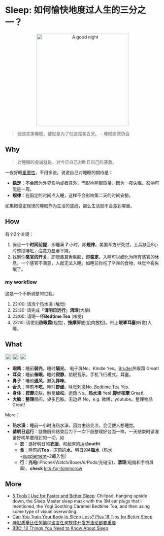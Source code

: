 # Sleep: 如何愉快地度过人生的三分之一？



<center>
<img src="https://i.imgur.com/LBxCzFp.png" alt="A good night" width="300"/>
</center>

> 创造完美睡眠，便就是为了创造完美白天。 - 睡眠研究协会


## Why

> 对睡眠的虔诚就是，对今日自己对昨日自己的感激。

一夜好眠[重要性](https://ed.ted.com/lessons/the-benefits-of-a-good-night-s-sleep-shai-marcu)，不用多说。说说自己对睡眠的期待是：

* **稳定**：不会因为外界影响或者意外，而影响睡眠质量。因为一夜失眠，影响可能是一周。
* **规律**：在固定的时间点入睡，这样不会影响第二天的时间安排。

如果把稳定规律的睡眠作为生活的底线，那么生活就不会差到哪里。

## How

有个2个关键：

1. 保证一个**时间前提**，即睡满 **7** 小时，即**规律**。美国军方研究过，士兵缺乏8小时整段睡眠，注意力显著下降。
1. 找到你**感官的开关**，即眼鼻耳舌肤脑，即**稳定**。入睡可以细化为所有感官的休息。一个感官不满意，人就无法入睡。如睡前你吃了辛辣的食物，味觉今夜失眠了。


### my workflow 

这是一个不断调整的过程。

1. 22:00: 请洗个热水澡 (触觉)
2. 22:30: 请完成「**请明日远行**」**清理**(大脑)
3. 23:00: 请喝一杯**Bedtime Tea** (味觉)
4. 23:10: 请使用**热眼霜**(视觉)，**按摩**脚底(肌肉放松)。带上**眼罩耳塞**(听觉)入睡。

## What 

<img src="https://i.imgur.com/lywdaP3.png" alt="right" width="20"/> <img src="https://i.imgur.com/kXkcrFc.png" alt="Bruder Moist Heat Eye Compress" height="20"/>
<img src="https://i.imgur.com/dzIySpi.jpeg" alt="Bruder Moist Heat Eye Compress" height="20"/>

* **眼睛**：睡前**弱光**，睡时**隔光**。 电子屏No。Kindle Yes。[Bruder](https://www.bruder.com/eye-care/dry-eye/bruder-mask/)热眼霜 Great!
* **耳朵**：睡前**催眠**，睡时**寂静**。助眠音乐。手机飞行模式。耳塞。
* **鼻子**：睡前**通风**，避免**异味**。
* **舌头**：睡前**不吃**，睡时**舒缓**。味觉刺激No. [Bedtime Tea](https://www.amazon.com/gp/product/B005OS39W4) Yes.
* **身体**：**按摩**皮肤，触觉**放松**。运动 No。**热水澡** Yes! **脚步按摩** Great!
* **大脑**：**整理**房间，**少**多巴胺。无边界 No，e.g. 微博，youtube。整理物品 Great!

More：

* **热水澡**：睡前一小时洗热水澡，因为由热变凉，会促使人想睡觉。
* **请明日远行**：就像厨师结束后为下一次下厨整理好台面一样，一天结束时请准备好明早要用到的一切，如
	* **衣**：选好明日的**衣服**，和起床的运动**outfit**
	* **食**：睡前的**Tea**，床前的**水**，明日的**4瓶水**（热水+[supplement](https://www.amazon.com/gp/product/B084GZNKZQ/)+2瓶入包）
	* **行**：**充电**(iPhone/iWatch/Bose/AirPods/充电宝)，**清理**(电脑和手机屏幕)，**check** [kits-for-tommorow](https://kit.co/embed?url=https%3A%2F%2Fkit.co%2Fwill.wang.wang%2Fkit-for-tomorrow)


## More 

* [5 Tools I Use for Faster and Better Sleep](https://tim.blog/wp-content/uploads/2018/08/113-tim-ferriss-5-tools-i-use-for-faster-and-better-sleep.pdf):  Chilipad, hanging
upside down, the Sleep Master sleep mask with the 3M ear plugs that I mentioned, the
Yogi Soothing Caramel Bedtime Tea, and then using some type of visual overwriting.
* [Can You Train Your Body to Sleep Less? Plus 18 Tips for Better Sleep](https://www.healthline.com/health/healthy-sleep/how-to-sleep-less)
* [睡眠质量比任何编程语言任何软件开发方法论都要重要](https://wanqu.co/a/7368/%E7%9D%A1%E7%9C%A0%E8%B4%A8%E9%87%8F%E6%AF%94%E4%BB%BB%E4%BD%95%E7%BC%96%E7%A8%8B%E8%AF%AD%E8%A8%80%E4%BB%BB%E4%BD%95%E8%BD%AF%E4%BB%B6%E5%BC%80%E5%8F%91%E6%96%B9%E6%B3%95%E8%AE%BA%E9%83%BD%E8%A6%81%E9%87%8D%E8%A6%81/)
* [BBC: 10 Things You Need to Know About Sleep](https://movie.douban.com/subject/19976842/)
	